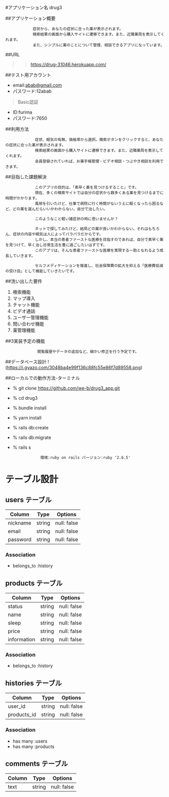 #アプリケーション名	drug3

##アプリケーション概要   

                症状から、あなたの症状に合った薬が表示されます。
                検索結果の画面から購入サイトに遷移できます。また、近隣薬局を表示してくれます。
                また、シンプルに薬のことについて管理、相談できるアプリになっています。

##URL	             

>>https://drug-31046.herokuapp.com/

##テスト用アカウント  

- email:abab@gmail.com 
- パスワード:12abab	

>Basic認証 

- ID:furima 
- パスワード:7650 

##利用方法	  

                 症状、眠気の有無、価格帯から選択。検索ボタンをクリックすると、あなたの症状に合った薬が表示されます。
                 検索結果の画面から購入サイトに遷移できます。また、近隣薬局を表示してくれます。
                 会員登録されていれば、お薬手帳管理・ビデオ相談・つぶやき相談を利用できます。

##目指した課題解決

                 このアプリの目的は、「素早く薬を見つけるすること」です。
                 現在、多くの検索サイトでは自分の症状から数多くある薬を見つけるまでに時間がかかります。
                 風邪を引いたけど、仕事で病院に行く時間がないうえに眠くなったら困るなど、どの薬を選んだらいいかわからない。自分で治したい。

                 このようなこと軽い諸症状の時に思いませんか？

                 ネットで探してみたけど、結局どの薬が良いかわからない。それはもちろん、症状の内容や眠気は人によってバラバラだからです。 
                 しかし、本当の患者ファーストな医療を目指すのであれば、自分で素早く薬を見つけて、早く治し日常生活を豊に過ごしたいはずです。 
                 このアプリは、そんな患者ファーストな医療を実現する一助となれるよう成長していきます。

                 セルフメディケーションを推進し、社会保障費の拡大を抑える「医療費低減の受け皿」として機能していきたいです。

##洗い出した要件	

1. 検索機能 
2. マップ導入 
3. チャット機能 
4. ビデオ通話 
5. ユーザー管理機能 
6. 問い合わせ機能 
7. 薬管理機能

##3実装予定の機能	

                  閲覧履歴やデータの追加など、細かい修正を行う予定です。

##データベース設計	!(https://i.gyazo.com/3048ba4e99f136c88fc55e86f7d89558.png)

##ローカルでの動作方法-ターミナル

- % git clone https://github.com/we-b/drug3_app.git
- % cd drug3
- % bundle install
- % yarn install 
- % rails db:create
- % rails db:migrate
- % rails s

                  環境:ruby on rails バージョン:ruby '2.6.5'

# テーブル設計

## users テーブル

| Column         | Type   | Options     |
| -------------- | ------ | ----------- |
| nickname       | string | null: false |
| email          | string | null: false |
| password       | string | null: false | 


### Association

- belongs_to :history

## products テーブル

| Column         | Type   | Options     |
| -------------- | ------ | ----------- |
| status         | string | null: false |
| name           | string | null: false |
| sleep          | string | null: false | 
| price          | string | null: false |
| information    | string | null: false | 

### Association

- belongs_to :history

## histories テーブル

| Column         | Type   | Options     |
| -------------- | ------ | ----------- |
| user_id        | string | null: false |
| products_id    | string | null: false |

### Association

- has many :users
- has many :products

## comments テーブル

| Column         | Type   | Options     |
| -------------- | ------ | ----------- |
| text           | string | null: false |